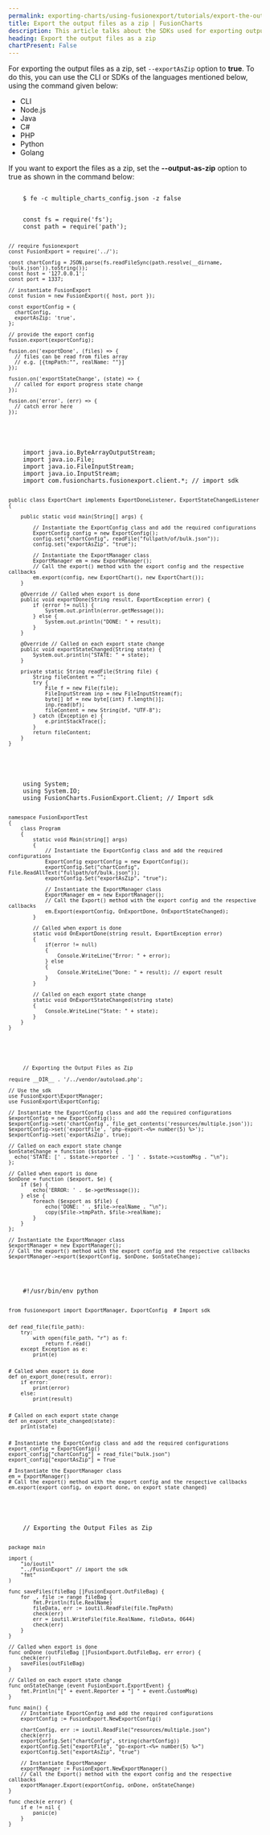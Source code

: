 ```yaml
---
permalink: exporting-charts/using-fusionexport/tutorials/export-the-output-files-as-zip.html
title: Export the output files as a zip | FusionCharts
description: This article talks about the SDKs used for exporting output files as a zip.
heading: Export the output files as a zip
chartPresent: False
---
```


For exporting the output files as a zip, set `--exportAsZip` option to __true__.
To do this, you can use the CLI or SDKs of the languages mentioned below, using the command given below:

<div class="code-wrapper">
<ul class="code-tabs extra-tabs">
    <li class="active"><a data-toggle="cli">CLI</a></li>
    <li><a data-toggle="nodejs">Node.js</a></li>
    <li><a data-toggle="java">Java</a></li>
    <li><a data-toggle="csharp">C#</a></li>
    <li><a data-toggle="php">PHP</a></li>
    <li><a data-toggle="python">Python</a></li>
    <li><a data-toggle="golang">Golang</a></li>
</ul>

<div class="tab-content extra-tabs">
    <div class="tab cli-tab active">
    <div>If you want to export the files as a zip, set the <strong>--output-as-zip</strong> option to true as shown in the command below:</div>
<pre><code class="language-bash">
	$ fe -c multiple_charts_config.json -z false
</code></pre>
</div>
    
<div class="tab nodejs-tab">
<pre><code class="language-javascript">
	const fs = require('fs');
	const path = require('path');

	// require fusionexport
	const FusionExport = require('../');

	const chartConfig = JSON.parse(fs.readFileSync(path.resolve(__dirname, 'bulk.json')).toString());
	const host = '127.0.0.1';
	const port = 1337;

	// instantiate FusionExport
	const fusion = new FusionExport({ host, port });

	const exportConfig = {
	  chartConfig,
	  exportAsZip: 'true',
	};

	// provide the export config
	fusion.export(exportConfig);

	fusion.on('exportDone', (files) => {
	  // files can be read from files array
	  // e.g. [{tmpPath:"", realName: ""}]
	});

	fusion.on('exportStateChange', (state) => {
	  // called for export progress state change
	});

	fusion.on('error', (err) => {
	  // catch error here
	});
</code></pre>
</div>
<div class="tab java-tab">
<pre><code class="language-java">
	import java.io.ByteArrayOutputStream;
	import java.io.File;
	import java.io.FileInputStream;
	import java.io.InputStream;
	import com.fusioncharts.fusionexport.client.*; // import sdk

	public class ExportChart implements ExportDoneListener, ExportStateChangedListener {

	    public static void main(String[] args) {

	        // Instantiate the ExportConfig class and add the required configurations
	        ExportConfig config = new ExportConfig();
	        config.set("chartConfig", readFile("fullpath/of/bulk.json"));
	        config.set("exportAsZip", "true");

	        // Instantiate the ExportManager class
	        ExportManager em = new ExportManager();
	        // Call the export() method with the export config and the respective callbacks
	        em.export(config, new ExportChart(), new ExportChart());
	    }

	    @Override // Called when export is done
	    public void exportDone(String result, ExportException error) {
	        if (error != null) {
	            System.out.println(error.getMessage());
	        } else {
	            System.out.println("DONE: " + result);
	        }
	    }

	    @Override // Called on each export state change
	    public void exportStateChanged(String state) {
	        System.out.println("STATE: " + state);
	    }

	    private static String readFile(String file) {
	        String fileContent = "";
	        try {
	            File f = new File(file);
	            FileInputStream inp = new FileInputStream(f);
	            byte[] bf = new byte[(int) f.length()];
	            inp.read(bf);
	            fileContent = new String(bf, "UTF-8");
	        } catch (Exception e) {
	            e.printStackTrace();
	        }
	        return fileContent;
	    }
	}
</code></pre>
</div>
<div class="tab csharp-tab">
<pre><code class="language-cs">
	using System;
	using System.IO;
	using FusionCharts.FusionExport.Client; // Import sdk

	namespace FusionExportTest
	{
	    class Program
	    {
	        static void Main(string[] args)
	        {
	            // Instantiate the ExportConfig class and add the required configurations
	            ExportConfig exportConfig = new ExportConfig();
	            exportConfig.Set("chartConfig", File.ReadAllText("fullpath/of/bulk.json"));
	            exportConfig.Set("exportAsZip", "true");

	            // Instantiate the ExportManager class
	            ExportManager em = new ExportManager();
	            // Call the Export() method with the export config and the respective callbacks
	            em.Export(exportConfig, OnExportDone, OnExportStateChanged);
	        }
	        
	        // Called when export is done
	        static void OnExportDone(string result, ExportException error)
	        {
	            if(error != null)
	            {
	                Console.WriteLine("Error: " + error);
	            } else
	            {   
	                Console.WriteLine("Done: " + result); // export result
	            }
	        }
	        
	        // Called on each export state change
	        static void OnExportStateChanged(string state)
	        {
	            Console.WriteLine("State: " + state);
	        }
	    }
	}
</code></pre>
</div>
<div class="tab php-tab">
<pre><code class="language-php">
	<?php

	// Exporting the Output Files as Zip

	require __DIR__ . '/../vendor/autoload.php';

	// Use the sdk
	use FusionExport\ExportManager;
	use FusionExport\ExportConfig;

	// Instantiate the ExportConfig class and add the required configurations
	$exportConfig = new ExportConfig();
	$exportConfig->set('chartConfig', file_get_contents('resources/multiple.json'));
	$exportConfig->set('exportFile', 'php-export-<%= number(5) %>');
	$exportConfig->set('exportAsZip', true);

	// Called on each export state change
	$onStateChange = function ($state) {
	  echo('STATE: [' . $state->reporter . '] ' . $state->customMsg . "\n");
	};

	// Called when export is done
	$onDone = function ($export, $e) {
	    if ($e) {
	        echo('ERROR: ' . $e->getMessage());
	    } else {
	        foreach ($export as $file) {
	            echo('DONE: ' . $file->realName . "\n");
	            copy($file->tmpPath, $file->realName);
	        }
	    }
	};

	// Instantiate the ExportManager class
	$exportManager = new ExportManager();
	// Call the export() method with the export config and the respective callbacks
	$exportManager->export($exportConfig, $onDone, $onStateChange);
</code></pre>
</div>
<div class="tab python-tab">
<pre><code class="language-python">
	#!/usr/bin/env python

	from fusionexport import ExportManager, ExportConfig  # Import sdk


	def read_file(file_path):
	    try:
	        with open(file_path, "r") as f:
	            return f.read()
	    except Exception as e:
	        print(e)


	# Called when export is done
	def on_export_done(result, error):
	    if error:
	        print(error)
	    else:
	        print(result)


	# Called on each export state change
	def on_export_state_changed(state):
	    print(state)


	# Instantiate the ExportConfig class and add the required configurations
	export_config = ExportConfig()
	export_config["chartConfig"] = read_file("bulk.json")
	export_config["exportAsZip"] = True

	# Instantiate the ExportManager class
	em = ExportManager()
	# Call the export() method with the export config and the respective callbacks
	em.export(export_config, on_export_done, on_export_state_changed)
</code></pre>
</div>
<div class="tab golang-tab">
<pre><code class="language-go">
	// Exporting the Output Files as Zip

	package main

	import (
	    "io/ioutil"
	    "../FusionExport" // import the sdk
	    "fmt"
	)

	func saveFiles(fileBag []FusionExport.OutFileBag) {
	    for _, file := range fileBag {
	        fmt.Println(file.RealName)
	        fileData, err := ioutil.ReadFile(file.TmpPath)
	        check(err)
	        err = ioutil.WriteFile(file.RealName, fileData, 0644)
	        check(err)
	    }
	}

	// Called when export is done
	func onDone (outFileBag []FusionExport.OutFileBag, err error) {
	    check(err)
	    saveFiles(outFileBag)
	}

	// Called on each export state change
	func onStateChange (event FusionExport.ExportEvent) {
	    fmt.Println("[" + event.Reporter + "] " + event.CustomMsg)
	}

	func main() {
	    // Instantiate ExportConfig and add the required configurations
	    exportConfig := FusionExport.NewExportConfig()

	    chartConfig, err := ioutil.ReadFile("resources/multiple.json")
	    check(err)
	    exportConfig.Set("chartConfig", string(chartConfig))
	    exportConfig.Set("exportFile", "go-export-<%= number(5) %>")
	    exportConfig.Set("exportAsZip", "true")

	    // Instantiate ExportManager
	    exportManager := FusionExport.NewExportManager()
	    // Call the Export() method with the export config and the respective callbacks
	    exportManager.Export(exportConfig, onDone, onStateChange)
	}

	func check(e error) {
	    if e != nil {
	        panic(e)
	    }
	}
</code></pre>
</div>
</div>
</div>